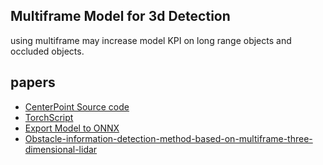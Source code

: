 ## Multiframe Model for 3d Detection
using multiframe may increase model KPI on long range objects and occluded objects.

## papers
* [CenterPoint  Source code](https://github.com/tianweiy/CenterPoint/blob/08c973a5054ac8dadae2e9dc54e9109123e8076b/det3d/models/backbones/scn.py)
* [TorchScript](https://pytorch.org/docs/stable/jit.html)
* [Export Model to ONNX](https://pytorch.org/tutorials/advanced/super_resolution_with_onnxruntime.html)
* [Obstacle-information-detection-method-based-on-multiframe-three-dimensional-lidar](https://www.spiedigitallibrary.org/journals/Optical-Engineering/volume-58/issue-11/116102/Obstacle-information-detection-method-based-on-multiframe-three-dimensional-lidar/10.1117/1.OE.58.11.116102.short)